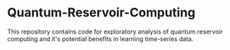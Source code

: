 # Quantum-Reservoir-Computing
This repository contains code for exploratory analysis of quantum reservoir computing and it's potential benefits in learning time-series data.
